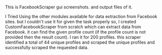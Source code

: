 This is FacebookScraper gui screenshots. and output files of it. 

I Tried Using the other modules available for data extraction from Facebook sites. but I couldn't use it for given the task properly so, I created CustomFacebookScraper from scratch 
which can extract data from Facebook. it can find the given profile count (if the profile count is not provided then the result count). 
I ran it for 200 profiles. this scraper identified a total of 44 unique profiles and scraped the unique profiles and successfully scraped the requested data. 
